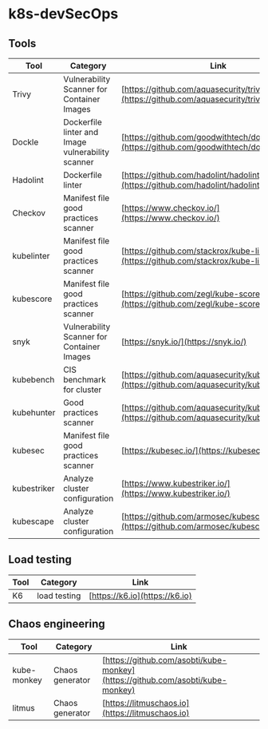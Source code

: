 # k8s-devSecOps


## Tools

Tool | Category | Link  | CI | Output
--- | --- | --- | --- | ---
Trivy | Vulnerability Scanner for Container Images | [https://github.com/aquasecurity/trivy](https://github.com/aquasecurity/trivy) | [![Trivy](https://github.com/lgmorand/k8s-devSecOps/actions/workflows/trivy.yaml/badge.svg)](https://github.com/lgmorand/k8s-devSecOps/actions/workflows/trivy.yaml) | [output](https://github.com/lgmorand/k8s-devSecOps/blob/main/outputs/trivy.txt)
Dockle | Dockerfile linter and Image vulnerability scanner | [https://github.com/goodwithtech/dockle#features](https://github.com/goodwithtech/dockle#features) | [![Dockle](https://github.com/lgmorand/k8s-devSecOps/actions/workflows/dockle.yaml/badge.svg)](https://github.com/lgmorand/k8s-devSecOps/actions/workflows/dockle.yaml) | [output](https://github.com/lgmorand/k8s-devSecOps/blob/main/outputs/dockle.txt)
Hadolint | Dockerfile linter | [https://github.com/hadolint/hadolint](https://github.com/hadolint/hadolint) | [![Hadolint](https://github.com/lgmorand/k8s-devSecOps/actions/workflows/hadolint.yaml/badge.svg)](https://github.com/lgmorand/k8s-devSecOps/actions/workflows/hadolint.yaml) | [output](https://github.com/lgmorand/k8s-devSecOps/blob/main/outputs/hadolint.txt)
Checkov | Manifest file good practices scanner | [https://www.checkov.io/](https://www.checkov.io/) | [![Checkov](https://github.com/lgmorand/k8s-devSecOps/actions/workflows/checkov.yaml/badge.svg)](https://github.com/lgmorand/k8s-devSecOps/actions/workflows/checkov.yaml) | [output](https://github.com/lgmorand/k8s-devSecOps/blob/main/outputs/checkov.txt)
kubelinter | Manifest file good practices scanner  | [https://github.com/stackrox/kube-linter](https://github.com/stackrox/kube-linter) | [![Kube-linter](https://github.com/lgmorand/k8s-devSecOps/actions/workflows/kubelinter.yaml/badge.svg)](https://github.com/lgmorand/k8s-devSecOps/actions/workflows/kubelinter.yaml) | [output](https://github.com/lgmorand/k8s-devSecOps/blob/main/outputs/kubelinter.txt)
kubescore | Manifest file good practices scanner | [https://github.com/zegl/kube-score](https://github.com/zegl/kube-score) | [![kubescore](https://github.com/lgmorand/k8s-devSecOps/actions/workflows/kubescore.yml/badge.svg)](https://github.com/lgmorand/k8s-devSecOps/actions/workflows/kubescore.yml) | [output](https://github.com/lgmorand/k8s-devSecOps/blob/main/outputs/kubescore.txt)
snyk | Vulnerability Scanner for Container Images | [https://snyk.io/](https://snyk.io/) | [![Snyk](https://github.com/lgmorand/k8s-devSecOps/actions/workflows/snyk.yml/badge.svg?branch=main)](https://github.com/lgmorand/k8s-devSecOps/actions/workflows/snyk.yml) | [output](https://raw.githubusercontent.com/lgmorand/k8s-devSecOps/main/outputs/snyk.txt)
kubebench | CIS benchmark for cluster | [https://github.com/aquasecurity/kube-bench](https://github.com/aquasecurity/kube-bench) | [![kube-bench](https://github.com/lgmorand/k8s-devSecOps/actions/workflows/kubebench.yml/badge.svg?branch=main)](https://github.com/lgmorand/k8s-devSecOps/actions/workflows/kubebench.yml) | [output](https://github.com/lgmorand/k8s-devSecOps/blob/main/outputs/kube-bench.txt)
kubehunter | Good practices scanner | [https://github.com/aquasecurity/kube-hunter](https://github.com/aquasecurity/kube-hunter) | [![kube-hunter](https://github.com/lgmorand/k8s-devSecOps/actions/workflows/kubehunter.yml/badge.svg)](https://github.com/lgmorand/k8s-devSecOps/actions/workflows/kubehunter.yml) | [output](https://github.com/lgmorand/k8s-devSecOps/blob/main/outputs/kubehunter.txt)
kubesec | Manifest file good practices scanner | [https://kubesec.io/](https://kubesec.io/) | [![kubesec.io](https://github.com/lgmorand/k8s-devSecOps/actions/workflows/kubesec.io.yml/badge.svg)](https://github.com/lgmorand/k8s-devSecOps/actions/workflows/kubesec.io.yml) | [output](https://github.com/lgmorand/k8s-devSecOps/blob/main/outputs/kubesec.txt)
kubestriker | Analyze cluster configuration | [https://www.kubestriker.io/](https://www.kubestriker.io/) | [![Kubestriker](https://github.com/lgmorand/k8s-devSecOps/actions/workflows/kubestriker.yml/badge.svg?branch=main)](https://github.com/lgmorand/k8s-devSecOps/actions/workflows/kubestriker.yml) | [output](https://github.com/lgmorand/k8s-devSecOps/blob/main/outputs/kubestiker.txt)
kubescape| Analyze cluster configuration | [https://github.com/armosec/kubescape](https://github.com/armosec/kubescape) |[![kubescape.io](https://github.com/lgmorand/k8s-devSecOps/actions/workflows/kubescape.yml/badge.svg)](https://github.com/lgmorand/k8s-devSecOps/actions/workflows/kubescape.yml) | [output](https://github.com/lgmorand/k8s-devSecOps/blob/main/outputs/kubescape.txt)

## Load testing

Tool | Category | Link
--- | --- | ---
K6 | load testing | [https://k6.io](https://k6.io)


## Chaos engineering

Tool | Category | Link
--- | --- | ---
kube-monkey | Chaos generator | [https://github.com/asobti/kube-monkey](https://github.com/asobti/kube-monkey)
litmus | Chaos generator | [https://litmuschaos.io](https://litmuschaos.io)
